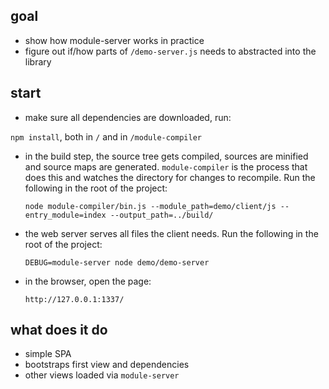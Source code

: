 goal
-----------

- show how module-server works in practice
- figure out if/how parts of `/demo-server.js` needs to abstracted into the library

start
-----------

- make sure all dependencies are downloaded, run:

 `npm install`, both in `/` and in `/module-compiler`

- in the build step, the source tree gets compiled, sources are minified and source maps
  are generated. `module-compiler` is the process that does this and watches the directory
  for changes to recompile. Run the following in the root of the project:
  
  `node module-compiler/bin.js --module_path=demo/client/js --entry_module=index --output_path=../build/`

- the web server serves all files the client needs. Run the following in the root of the project:

  `DEBUG=module-server node demo/demo-server`

- in the browser, open the page:

  `http://127.0.0.1:1337/`

what does it do
-----------

- simple SPA
- bootstraps first view and dependencies
- other views loaded via `module-server`